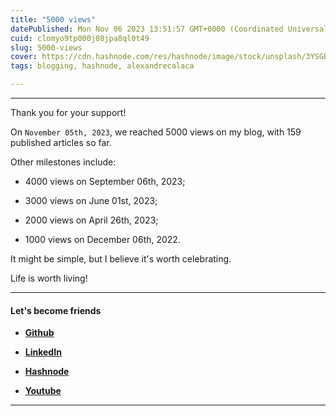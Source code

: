 ```yaml
---
title: "5000 views"
datePublished: Mon Nov 06 2023 13:51:57 GMT+0000 (Coordinated Universal Time)
cuid: clomyo9tp000j08jpa8ql0t49
slug: 5000-views
cover: https://cdn.hashnode.com/res/hashnode/image/stock/unsplash/3YSGBYZMvcs/upload/30549eb5614527c03de29b6fcd7ea91f.jpeg
tags: blogging, hashnode, alexandrecalaca

---
```


---

Thank you for your support!

On `November 05th, 2023`, we reached 5000 views on my blog, with 159 published articles so far.

Other milestones include:

* 4000 views on September 06th, 2023;
    
* 3000 views on June 01st, 2023;
    
* 2000 views on April 26th, 2023;
    
* 1000 views on December 06th, 2022.
    

It might be simple, but I believe it's worth celebrating.

Life is worth living!

---

#### Let's become friends

* [**Github**](https://github.com/elitebughunter)
    
* [**LinkedIn**](https://linkedin.com/in/alexandrecalacaofficial)
    
* [**Hashnode**](https://hashnode.com/onboard?next=/@alexandrecalaca)
    
* [**Youtube**](https://www.youtube.com/@alexandrecalacaofficial)
    

---